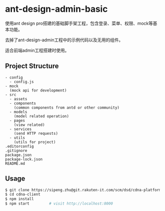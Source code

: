 # ant-design-admin-basic
使用ant design pro搭建的基础脚手架工程，包含登录、菜单、权限、mock等基本功能。

去掉了ant-design-admin工程中的示例代码以及无用的组件。

适合前端admin工程搭建时使用。
## Project Structure
```
- config
  - config.js
- mock
  (mock api for development)
- src
  - assets
  - components
    (common components from antd or other community)
  - models
    (model related operation)
  - pages
    (view related)
  - services
    (send HTTP requests)
  - utils
    (utils for project)
.editorconfig
.gitignore
package.json
package-lock.json
README.md
```

## Usage

```bash
$ git clone https://sipeng.zhu@git.rakuten-it.com/scm/dsd/cdna-platform-client.git
$ cd cdna-client
$ npm install
$ npm start         # visit http://localhost:8000
```
